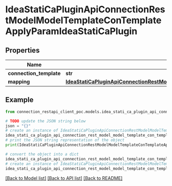 # IdeaStatiCaPluginApiConnectionRestModelModelTemplateConTemplateApplyParamIdeaStatiCaPlugin


## Properties

Name | Type | Description | Notes
------------ | ------------- | ------------- | -------------
**connection_template** | **str** |  | [optional] 
**mapping** | [**IdeaStatiCaPluginApiConnectionRestModelModelTemplateTemplateConversionsIdeaStatiCaPlugin**](IdeaStatiCaPluginApiConnectionRestModelModelTemplateTemplateConversionsIdeaStatiCaPlugin.md) |  | [optional] 

## Example

```python
from connection_restapi_client_poc.models.idea_stati_ca_plugin_api_connection_rest_model_model_template_con_template_apply_param_idea_stati_ca_plugin import IdeaStatiCaPluginApiConnectionRestModelModelTemplateConTemplateApplyParamIdeaStatiCaPlugin

# TODO update the JSON string below
json = "{}"
# create an instance of IdeaStatiCaPluginApiConnectionRestModelModelTemplateConTemplateApplyParamIdeaStatiCaPlugin from a JSON string
idea_stati_ca_plugin_api_connection_rest_model_model_template_con_template_apply_param_idea_stati_ca_plugin_instance = IdeaStatiCaPluginApiConnectionRestModelModelTemplateConTemplateApplyParamIdeaStatiCaPlugin.from_json(json)
# print the JSON string representation of the object
print(IdeaStatiCaPluginApiConnectionRestModelModelTemplateConTemplateApplyParamIdeaStatiCaPlugin.to_json())

# convert the object into a dict
idea_stati_ca_plugin_api_connection_rest_model_model_template_con_template_apply_param_idea_stati_ca_plugin_dict = idea_stati_ca_plugin_api_connection_rest_model_model_template_con_template_apply_param_idea_stati_ca_plugin_instance.to_dict()
# create an instance of IdeaStatiCaPluginApiConnectionRestModelModelTemplateConTemplateApplyParamIdeaStatiCaPlugin from a dict
idea_stati_ca_plugin_api_connection_rest_model_model_template_con_template_apply_param_idea_stati_ca_plugin_from_dict = IdeaStatiCaPluginApiConnectionRestModelModelTemplateConTemplateApplyParamIdeaStatiCaPlugin.from_dict(idea_stati_ca_plugin_api_connection_rest_model_model_template_con_template_apply_param_idea_stati_ca_plugin_dict)
```
[[Back to Model list]](../README.md#documentation-for-models) [[Back to API list]](../README.md#documentation-for-api-endpoints) [[Back to README]](../README.md)


